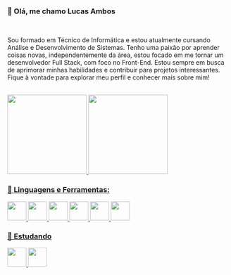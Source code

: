 
### 👋 Olá, me chamo Lucas Ambos
<br>

<p> 
Sou formado em Técnico de Informática e estou atualmente cursando Análise e Desenvolvimento de Sistemas. Tenho uma paixão por aprender coisas novas, independentemente da área, estou focado em me tornar um desenvolvedor Full Stack, com foco no Front-End. Estou sempre em busca de aprimorar minhas habilidades e contribuir para projetos interessantes. Fique à vontade para explorar meu perfil e conhecer mais sobre mim!
</p>

<br>

<div>
  <a href="https://github.com/LucasAmbos">
  <img height="180em" src="https://github-readme-stats.vercel.app/api?username=LucasAmbos&show_icons=true&theme=dark&include_all_commits=true&count_private=true"/>
  <img height="180em" src="https://github-readme-stats.vercel.app/api/top-langs/?username=LucasAmbos&layout=compact&langs_count=16&theme=dark"/>
<div>
  
  

### 🔨 Linguagens e Ferramentas:
 

<img height = "43" src="https://cdn.jsdelivr.net/gh/devicons/devicon/icons/javascript/javascript-plain.svg" />
<img height = "43" src="https://cdn.jsdelivr.net/gh/devicons/devicon/icons/python/python-original.svg" />
<img height = "43" src="https://cdn.jsdelivr.net/gh/devicons/devicon/icons/php/php-plain.svg" />
<img height = "43" src="https://cdn.jsdelivr.net/gh/devicons/devicon/icons/android/android-plain.svg" />
<img height = "43" src="https://cdn.jsdelivr.net/gh/devicons/devicon/icons/figma/figma-original.svg" />      
<img height = "43" src="https://cdn.jsdelivr.net/gh/devicons/devicon/icons/illustrator/illustrator-plain.svg" />
          
<br>
  
### 📖 Estudando
  
<img height = "43" src="https://cdn.jsdelivr.net/gh/devicons/devicon/icons/react/react-original.svg" />
<img height = "43" src="https://cdn.jsdelivr.net/gh/devicons/devicon/icons/typescript/typescript-plain.svg" />

